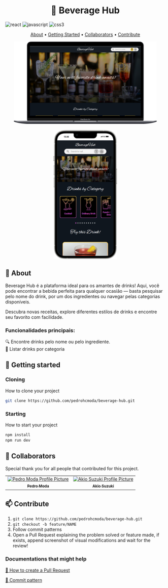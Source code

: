 [React Native]: https://img.shields.io/badge/react_native-%2320232a.svg?style=for-the-badge&logo=react&logoColor=%2361DAFB
[JavaScript]: https://img.shields.io/badge/javascript-%23323330.svg?style=for-the-badge&logo=javascript&logoColor=%23F7DF1E
[CSS3]: https://img.shields.io/badge/css3-%231572B6.svg?style=for-the-badge&logo=css3&logoColor=white
[JAVASCRIPT__BADGE]: https://img.shields.io/badge/Javascript-000?style=for-the-badge&logo=javascript

[PROJECT__BADGE]: https://img.shields.io/badge/📱Visit_this_project-000?style=for-the-badge&logo=project
[PROJECT__URL]: beverage-hub.vercel.app

<h1 align="center" style="font-weight: bold;">🍹 Beverage Hub</h1>

![react][React Native]
![javascript][JavaScript]
![css3][CSS3]

<p align="center">
 <a href="#about">About</a> • 
 <a href="#started">Getting Started</a> •
 <a href="#colab">Collaborators</a> •
 <a href="#contribute">Contribute</a>
</p>

<p align="center">
    <img src="https://github.com/pedrohcmoda/beverage-hub/blob/main/public/Macbook-home1.png?raw=true" width="450px"><br><br>
    <img src="https://github.com/pedrohcmoda/beverage-hub/blob/main/public/home-mobile.png?raw=true" width="200px">
</p>

<h2 id="about">📌 About</h2>

Beverage Hub é a plataforma ideal para os amantes de drinks! Aqui, você pode encontrar a bebida perfeita para qualquer ocasião — basta pesquisar pelo nome do drink, por um dos ingredientes ou navegar pelas categorias disponíveis.

Descubra novas receitas, explore diferentes estilos de drinks e encontre seu favorito com facilidade.

<h3>Funcionalidades principais:</h3>
🔍 Encontre drinks pelo nome ou pelo ingrediente.<br>
🍹 Listar drinks por categoria

<h2 id="started">🚀 Getting started</h2>

<h3>Cloning</h3>

How to clone your project

```bash
git clone https://github.com/pedrohcmoda/beverage-hub.git
```

<h3>Starting</h3>

How to start your project

```bash
npm install
npm run dev
```

<h2 id="colab">🤝 Collaborators</h2>

Special thank you for all people that contributed for this project.

<table>
  <tr>
    <td align="center">
      <a href="https://github.com/pedrohcmoda">
        <img src="https://avatars.githubusercontent.com/u/100807308?v=4" width="100px;" alt="Pedro Moda Profile Picture"/><br>
        <sub>
          <b>Pedro Moda</b>
        </sub>
      </a>
    </td>
     <td align="center">
        <a href="https://github.com/Kio-Suzuki">
          <img src="https://avatars.githubusercontent.com/u/116661015?v=4" width="100px;" alt="Akio Suzuki Profile Picture"/><br>
          <sub>
            <b>Akio Suzuki</b>
          </sub>
        </a>
      </td>
  </tr>
</table>

<h2 id="contribute">📫 Contribute</h2>

1. `git clone https://github.com/pedrohcmoda/beverage-hub.git`
2. `git checkout -b feature/NAME`
3. Follow commit patterns
4. Open a Pull Request explaining the problem solved or feature made, if exists, append screenshot of visual modifications and wait for the review!

<h3>Documentations that might help</h3>

[📝 How to create a Pull Request](https://www.atlassian.com/br/git/tutorials/making-a-pull-request)

[💾 Commit pattern](https://gist.github.com/joshbuchea/6f47e86d2510bce28f8e7f42ae84c716)
